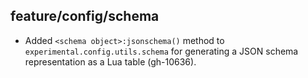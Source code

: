 ## feature/config/schema

 * Added `<schema object>:jsonschema()` method to
   `experimental.config.utils.schema` for generating a JSON schema
   representation as a Lua table (gh-10636).
